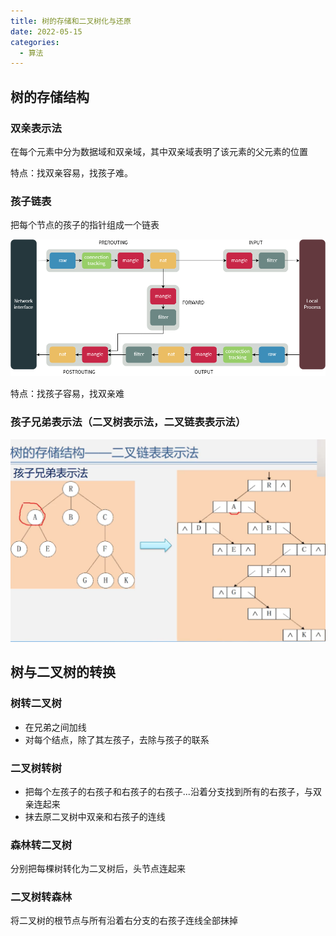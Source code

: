 ```yaml
---
title: 树的存储和二叉树化与还原
date: 2022-05-15
categories:
  - 算法
---
```


## 树的存储结构

### 双亲表示法

在每个元素中分为数据域和双亲域，其中双亲域表明了该元素的父元素的位置

特点：找双亲容易，找孩子难。

### 孩子链表

把每个节点的孩子的指针组成一个链表

![](images/image.png)

特点：找孩子容易，找双亲难

### 孩子兄弟表示法（二叉树表示法，二叉链表表示法）

![](images/image-1-1024x659.png)

## 树与二叉树的转换

### 树转二叉树

- 在兄弟之间加线
- 对每个结点，除了其左孩子，去除与孩子的联系

### 二叉树转树

- 把每个左孩子的右孩子和右孩子的右孩子...沿着分支找到所有的右孩子，与双亲连起来
- 抹去原二叉树中双亲和右孩子的连线

### 森林转二叉树

分别把每棵树转化为二叉树后，头节点连起来

### 二叉树转森林

将二叉树的根节点与所有沿着右分支的右孩子连线全部抹掉
